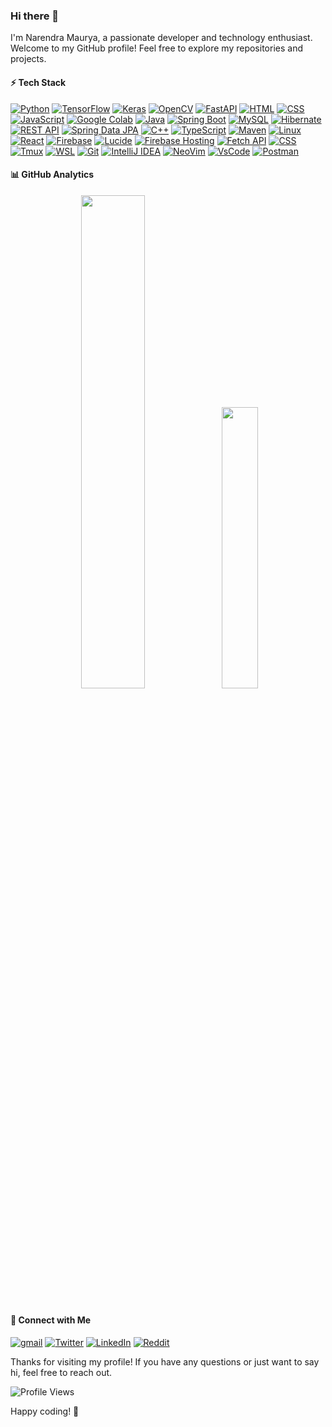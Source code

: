 ### Hi there 👋

I'm Narendra Maurya, a passionate developer and technology enthusiast. Welcome to my GitHub profile! Feel free to explore my repositories and projects.

#### ⚡ Tech Stack
  [![Python](https://img.shields.io/badge/-Python-3776AB?style=flat-square&logo=python&logoColor=white)](#) 
     [![TensorFlow](https://img.shields.io/badge/-TensorFlow-FF6F00?style=flat-square&logo=tensorflow&logoColor=white)](#) 
     [![Keras](https://img.shields.io/badge/-Keras-D00000?style=flat-square&logo=keras&logoColor=white)](#) 
     [![OpenCV](https://img.shields.io/badge/-OpenCV-5C3EE8?style=flat-square&logo=opencv&logoColor=white)](#) 
     [![FastAPI](https://img.shields.io/badge/-FastAPI-009688?style=flat-square&logo=fastapi&logoColor=white)](#)
     [![HTML](https://img.shields.io/badge/-HTML-E34F26?style=flat-square&logo=html5&logoColor=white)](#)
     [![CSS](https://img.shields.io/badge/-CSS-1572B6?style=flat-square&logo=css3&logoColor=white)](#) 
     [![JavaScript](https://img.shields.io/badge/-JavaScript-F7DF1E?style=flat-square&logo=javascript&logoColor=black)](#)
     [![Google Colab](https://img.shields.io/badge/-Google%20Colab-F9AB00?style=flat-square&logo=googlecolab&logoColor=white)](#) 
     [![Java](https://img.shields.io/badge/-Java-007396?style=flat-square&logo=java&logoColor=white)](#) 
     [![Spring Boot](https://img.shields.io/badge/-Spring%20Boot-6DB33F?style=flat-square&logo=springboot&logoColor=white)](#) 
     [![MySQL](https://img.shields.io/badge/-MySQL-4479A1?style=flat-square&logo=mysql&logoColor=white)](#) 
     [![Hibernate](https://img.shields.io/badge/-Hibernate-59666C?style=flat-square&logo=hibernate&logoColor=white)](#) 
     [![REST API](https://img.shields.io/badge/-REST%20API-009688?style=flat-square&logo=restapi&logoColor=white)](#) 
     [![Spring Data JPA](https://img.shields.io/badge/-Spring%20Data%20JPA-6DB33F?style=flat-square&logo=spring&logoColor=white)](#) 
     [![C++](https://img.shields.io/badge/-C++-00599C?style=flat-square&logo=c%2B%2B&logoColor=white)](#) 
     [![TypeScript](https://img.shields.io/badge/-TypeScript-007ACC?style=flat-square&logo=typescript&logoColor=white)](#) 
     [![Maven](https://img.shields.io/badge/-Maven-C71A36?style=flat-square&logo=apache-maven&logoColor=white)](#) 
     [![Linux](https://img.shields.io/badge/-Linux-FCC624?style=flat-square&logo=linux&logoColor=black)](#) 
     [![React](https://img.shields.io/badge/-React-61DAFB?style=flat-square&logo=react&logoColor=black)](#) 
     [![Firebase](https://img.shields.io/badge/-Firebase-FFCA28?style=flat-square&logo=firebase&logoColor=black)](#) 
     [![Lucide](https://img.shields.io/badge/-Lucide-FF7A02?style=flat-square&logo=lucide&logoColor=white)](#) 
     [![Firebase Hosting](https://img.shields.io/badge/-Firebase%20Hosting-FFA611?style=flat-square&logo=firebase&logoColor=black)](#) 
     [![Fetch API](https://img.shields.io/badge/-Fetch%20API-009688?style=flat-square&logo=fetchapi&logoColor=white)](#) 
     [![CSS](https://img.shields.io/badge/-CSS-1572B6?style=flat-square&logo=css3&logoColor=white)](#) 
     [![Tmux](https://img.shields.io/badge/Tmux-1BB91F?style=flat&logo=tmux&logoColor=white)](https://github.com/tmux/tmux)
     [![WSL](https://img.shields.io/badge/WSL-000000.svg?&style=flat&logo=ubuntu&logoColor=white)](https://docs.microsoft.com/en-us/windows/wsl/)
     [![Git](https://img.shields.io/badge/Git-E44C30?style=flat&logo=git&logoColor=white)](https://git-scm.com/)
     [![IntelliJ IDEA](https://img.shields.io/badge/IntelliJ%20IDEA-FF1493.svg?&style=flat&logo=intellij-idea&logoColor=white)](https://www.jetbrains.com/idea/)
     [![NeoVim](https://img.shields.io/badge/NeoVim-%2357A143.svg?&style=flat&logo=neovim&logoColor=white)](https://neovim.io/)
     [![VsCode](https://img.shields.io/badge/Visual%20Studio%20Code-0078d7.svg?&style=flat&logo=visual-studio-code&logoColor=white)](https://code.visualstudio.com/)
     [![Postman](https://img.shields.io/badge/Postman-FF6C37.svg?&style=flat&logo=postman&logoColor=white)](https://www.postman.com/)

#### 📊 GitHub Analytics

<div align="center" >
<img width="45%" src="https://github-readme-stats.vercel.app/api?username=Narennnnn&show_icons=true&theme=algolia"> <img width="34%" src="https://github-readme-stats.vercel.app/api/top-langs/?username=Narennnnn&layout=compact&theme=algolia">
</div> 
<br>



#### 📱 Connect with Me

[![gmail](https://img.shields.io/badge/Gmail-D14836?style=flat&logo=gmail&logoColor=white)](mailto:mauryanarendra2003@gmail.com)
[![Twitter](https://img.shields.io/badge/-Twitter-1DA1F2?style=flat&logo=Twitter&logoColor=white)](https://twitter.com/devNarendraa)
[![LinkedIn](https://img.shields.io/badge/LinkedIn-0077B5?style=flat&logo=linkedin&logoColor=white)](https://www.linkedin.com/in/narendra-maurya-01/)
[![Reddit](https://img.shields.io/badge/-Reddit-FF4500?style=flat&logo=reddit&logoColor=white)](https://www.reddit.com/user/curious_geeks)



Thanks for visiting my profile! If you have any questions or just want to say hi, feel free to reach out.


![Profile Views](https://komarev.com/ghpvc/?username=Narennnnn&color=green)

Happy coding! 🚀 
